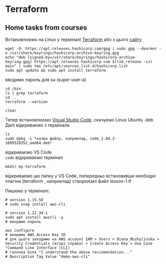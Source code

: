 # Terraform
## Home tasks from courses  
Встановлюємо на Linux у терміналі [Terraform](https://www.terraform.io/) або з цього [сайту](https://developer.hashicorp.com/terraform/install?product_intent=terraform)

```
wget -O- https://apt.releases.hashicorp.com/gpg | sudo gpg --dearmor -o /usr/share/keyrings/hashicorp-archive-keyring.gpg
echo "deb [signed-by=/usr/share/keyrings/hashicorp-archive-keyring.gpg] https://apt.releases.hashicorp.com $(lsb_release -cs) main" | sudo tee /etc/apt/sources.list.d/hashicorp.list
sudo apt update && sudo apt install terraform
```
вводимо пароль для su (super user-a)
```
cd /bin 
ls | grep terraform
cd ..
terraform --version

clear
``` 
Тепер встановлюємо [Visual Studio Code](https://code.visualstudio.com/download), скачуємо Linux Ubuntu .deb  
Далі відкриваємо з термінала
```cd /home/diana/Downloads
ls
sudo dpkg -i *назва файлу, наприклад, code_1.84.2-1699528352_amd64.deb*
```
відкриваємо VS Code  
```code```
відкриваємо термінал
```cd ../../..
mkdir my-terraform
```

відкриваємо цю папку у VS Code, попередньо встановивши необхідні плагіни (terraform , наприклад)
створюємо файл lesson-1.tf


Пишемо у терміналі:
```
# version 1.15.58
# sudo snap install aws-cli

# version 1.22.34-1
sudo apt install awscli -y
# вводимо пароль

aws configure
# вводимо AWS Access Key ID
# для цього заходимо на AWS account IAM > Users > Diana_Muzhylivska > Security Credentials (вгорі справа) > Create Access Key > Use Case "Command Line Interface (CLI)
# галочка біля "I understand the above reccomendation..."
# Description Tag Value "demo-aws-cli"
```
